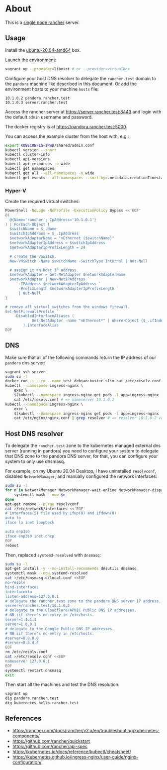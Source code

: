 # About

This is a [single node rancher](https://rancher.com/docs/rancher/v2.x/en/installation/single-node/) server.

## Usage

Install the [ubuntu-20.04-amd64](https://github.com/rgl/ubuntu-vagrant) box.

Launch the environment:

```bash
vagrant up --provider=libvirt # or --provider=virtualbox
```

Configure your host DNS resolver to delegate the `rancher.test` domain to the `pandora` machine like described in this document. Or add the environment hosts to your machine `hosts` file:

```plain
10.1.0.2 pandora.rancher.test
10.1.0.3 server.rancher.test
```

Access the rancher server at https://server.rancher.test:8443 and login with the default `admin` username and password.

The docker registry is at https://pandora.rancher.test:5000.

You can access the example cluster from the host with, e.g.:

```bash
export KUBECONFIG=$PWD/shared/admin.conf
kubectl version --short
kubectl cluster-info
kubectl api-versions
kubectl api-resources -o wide
kubectl get namespaces
kubectl get all --all-namespaces -o wide
kubectl get events --all-namespaces --sort-by=.metadata.creationTimestamp
```

### Hyper-V

Create the required virtual switches:

```bash
PowerShell -NoLogo -NoProfile -ExecutionPolicy Bypass <<'EOF'
@(
  @{Name='rancher'; IpAddress='10.1.0.1'}
) | ForEach-Object {
  $switchName = $_.Name
  $switchIpAddress = $_.IpAddress
  $networkAdapterName = "vEthernet ($switchName)"
  $networkAdapterIpAddress = $switchIpAddress
  $networkAdapterIpPrefixLength = 24

  # create the vSwitch.
  New-VMSwitch -Name $switchName -SwitchType Internal | Out-Null

  # assign it an host IP address.
  $networkAdapter = Get-NetAdapter $networkAdapterName
  $networkAdapter | New-NetIPAddress `
      -IPAddress $networkAdapterIpAddress `
      -PrefixLength $networkAdapterIpPrefixLength `
      | Out-Null
}

# remove all virtual switches from the windows firewall.
Set-NetFirewallProfile `
    -DisabledInterfaceAliases (
            Get-NetAdapter -name "vEthernet*" | Where-Object {$_.ifIndex}
        ).InterfaceAlias
EOF
```

## DNS

Make sure that all of the following commands return the IP address of our `pandora` dns server:

```bash
vagrant ssh server
sudo su -l
docker run -i --rm --name test debian:buster-slim cat /etc/resolv.conf # => nameserver 10.1.0.2
kubectl --namespace ingress-nginx \
    exec \
    $(kubectl --namespace ingress-nginx get pods -l app=ingress-nginx -o name) \
    cat /etc/resolv.conf # => nameserver 10.1.0.2
kubectl --namespace ingress-nginx \
    exec \
    $(kubectl --namespace ingress-nginx get pods -l app=ingress-nginx -o name) \
    cat /etc/nginx/nginx.conf | grep resolver # => resolver 10.1.0.2 valid=30s;
```

## Host DNS resolver

To delegate the `rancher.test` zone to the kubernetes managed external dns server (running in pandora) you need to configure your system to delegate that DNS zone to the pandora DNS server, for that, you can configure your system to only use dnsmasq.

For example, on my Ubuntu 20.04 Desktop, I have uninstalled `resolvconf`, disabled `NetworkManager`, and manually configured the network interfaces:

```bash
sudo su -l
for n in NetworkManager NetworkManager-wait-online NetworkManager-dispatcher network-manager; do
    systemctl mask --now $n
done
apt-get remove --purge resolvconf
cat >/etc/network/interfaces <<'EOF'
# interfaces(5) file used by ifup(8) and ifdown(8)
auto lo
iface lo inet loopback

auto enp3s0
iface enp3s0 inet dhcp
EOF
reboot
```

Then, replaced `systemd-resolved` with `dnsmasq`:

```bash
sudo su -l
apt-get install -y --no-install-recommends dnsutils dnsmasq
systemctl mask --now systemd-resolved
cat >/etc/dnsmasq.d/local.conf <<EOF
no-resolv
bind-interfaces
interface=lo
listen-address=127.0.0.1
# delegate the rancher.test zone to the pandora DNS server IP address.
server=/rancher.test/10.1.0.2
# delegate to the Cloudflare/APNIC Public DNS IP addresses.
# NB iif there's no entry in /etc/hosts.
server=1.1.1.1
server=1.0.0.1
# delegate to the Google Public DNS IP addresses.
# NB iif there's no entry in /etc/hosts.
#server=8.8.8.8
#server=8.8.4.4
EOF
rm /etc/resolv.conf
cat >/etc/resolv.conf <<EOF
nameserver 127.0.0.1
EOF
systemctl restart dnsmasq
exit
```

Then start all the machines and test the DNS resolution:

```bash
vagrant up
dig pandora.rancher.test
dig kubernetes-hello.rancher.test
```

## References

* https://rancher.com/docs/rancher/v2.x/en/troubleshooting/kubernetes-components/
* https://github.com/rancher/quickstart
* https://github.com/rancher/api-spec
* https://kubernetes.io/docs/reference/kubectl/cheatsheet/
* https://kubernetes.github.io/ingress-nginx/user-guide/nginx-configuration/
